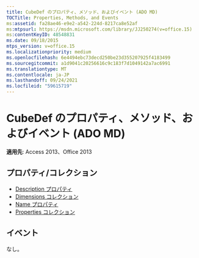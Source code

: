 ```yaml
---
title: CubeDef のプロパティ、メソッド、およびイベント (ADO MD)
TOCTitle: Properties, Methods, and Events
ms:assetid: fa28ae46-e9e2-a542-224d-8217ca8e52af
ms:mtpsurl: https://msdn.microsoft.com/library/JJ250274(v=office.15)
ms:contentKeyID: 48548831
ms.date: 09/18/2015
mtps_version: v=office.15
ms.localizationpriority: medium
ms.openlocfilehash: 6e4494ebc73decd250be23d355207925f4183499
ms.sourcegitcommit: a1d9041c20256616c9c183f7d1049142a7ac6991
ms.translationtype: MT
ms.contentlocale: ja-JP
ms.lasthandoff: 09/24/2021
ms.locfileid: "59615719"
---
```

# <a name="cubedef-properties-methods-and-events-ado-md"></a>CubeDef のプロパティ、メソッド、およびイベント (ADO MD)

**適用先**: Access 2013、Office 2013

## <a name="propertiescollections"></a>プロパティ/コレクション

- [Description プロパティ](description-property-ado-md.md)
- [Dimensions コレクション](dimensions-collection-ado-md.md)
- [Name プロパティ](name-property-ado-md.md)
- [Properties コレクション](properties-collection-ado.md)

## <a name="events"></a>イベント

なし。

